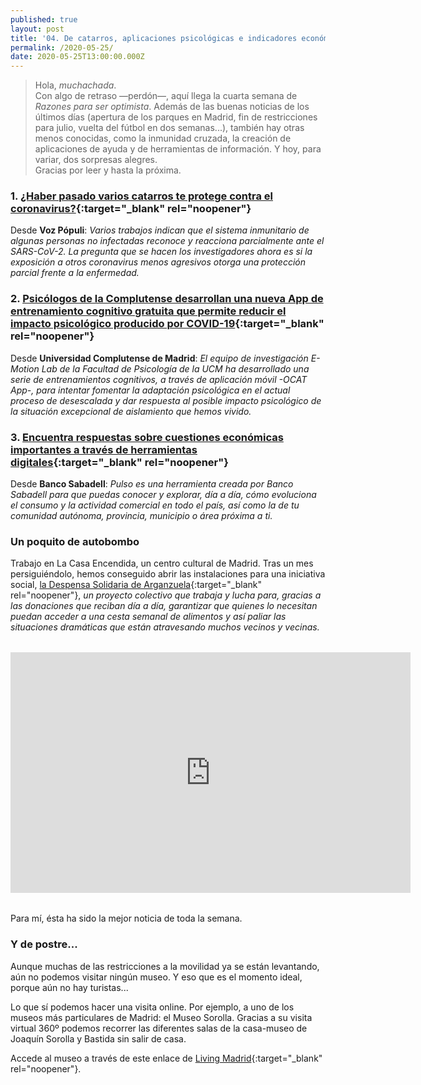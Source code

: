 ```yaml
---
published: true
layout: post
title: '04. De catarros, aplicaciones psicológicas e indicadores económicos'
permalink: /2020-05-25/
date: 2020-05-25T13:00:00.000Z
---
```

> Hola, *muchachada*.  
> Con algo de retraso —perdón—, aquí llega la cuarta semana de *Razones para ser optimista*. Además de las buenas noticias de los últimos días (apertura de los parques en Madrid, fin de restricciones para julio, vuelta del fútbol en dos semanas...), también hay otras menos conocidas, como la inmunidad cruzada, la creación de aplicaciones de ayuda y de herramientas de información. Y hoy, para variar, dos sorpresas alegres.  
> Gracias por leer y hasta la próxima.

<!--more-->

### 1. [¿Haber pasado varios catarros te protege contra el coronavirus?](https://www.vozpopuli.com/altavoz/next/pasado-varios-catarros-protege-coronavirus_0_1356464839.html){:target="_blank" rel="noopener"}

Desde **Voz Pópuli**: _Varios trabajos indican que el sistema inmunitario de algunas personas no infectadas reconoce y reacciona parcialmente ante el SARS-CoV-2. La pregunta que se hacen los investigadores ahora es si la exposición a otros coronavirus menos agresivos otorga una protección parcial frente a la enfermedad._

### 2. [Psicólogos de la Complutense desarrollan una nueva App de entrenamiento cognitivo gratuita que permite reducir el impacto psicológico producido por COVID-19](https://www.ucm.es/psicologos-de-la-complutense-desarrollan-una-nueva-app-de-entrenamiento-cognitivo-gratuita-que-permite-reducir-el-impacto-psicologico-producido-por-covid-19){:target="_blank" rel="noopener"}

Desde **Universidad Complutense de Madrid**: _El equipo de investigación E-Motion Lab de la Facultad de Psicología de la UCM ha desarrollado una serie de entrenamientos cognitivos, a través de aplicación móvil -OCAT App-, para intentar fomentar la adaptación psicológica en el actual proceso de desescalada y dar respuesta al posible impacto psicológico de la situación excepcional de aislamiento que hemos vivido._

### 3. [Encuentra respuestas sobre cuestiones económicas importantes a través de herramientas digitales](https://estardondeestes.com/movi/es/pulso){:target="_blank" rel="noopener"}

Desde **Banco Sabadell**: _Pulso es una herramienta creada por Banco Sabadell para que puedas conocer y explorar, día a día, cómo evoluciona el consumo y la actividad comercial en todo el país, así como la de tu comunidad autónoma, provincia, municipio o área próxima a ti._

### Un poquito de autobombo

Trabajo en La Casa Encendida, un centro cultural de Madrid. Tras un mes persiguiéndolo, hemos conseguido abrir las instalaciones para una iniciativa social, [la Despensa Solidaria de Arganzuela](https://www.lacasaencendida.es/proyectos/despensa-solidaria-arganzuela-11413){:target="_blank" rel="noopener"}, _un proyecto colectivo que trabaja y lucha para, gracias a las donaciones que reciban día a día, garantizar que quienes lo necesitan puedan acceder a una cesta semanal de alimentos y así paliar las situaciones dramáticas que están atravesando muchos vecinos y vecinas._

<div style="text-align:center;margin-top:2rem;margin-bottom:2rem;">
<iframe src="https://www.facebook.com/plugins/video.php?href=https%3A%2F%2Fwww.facebook.com%2FLaCasaEncendida%2Fvideos%2F607896076751571%2F&show_text=0&width=560" width="640" height="385" style="border:none;overflow:hidden" scrolling="no" frameborder="0" allowTransparency="true" allowFullScreen="true"></iframe>
</div>

Para mí, ésta ha sido la mejor noticia de toda la semana.

### Y de postre...

Aunque muchas de las restricciones a la movilidad ya se están levantando, aún no podemos visitar ningún museo. Y eso que es el momento ideal, porque aún no hay turistas...

Lo que sí podemos hacer una visita online. Por ejemplo, a uno de los museos más particulares de Madrid: el Museo Sorolla. Gracias a su visita virtual 360º podemos recorrer las diferentes salas de la casa-museo de Joaquín Sorolla y Bastida sin salir de casa.

Accede al museo a través de este enlace de [Living Madrid](https://www.livingmadrid.com/visita-virtual-360-museo-sorolla/){:target="_blank" rel="noopener"}.
